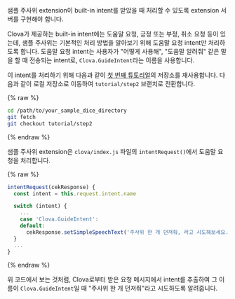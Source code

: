 샘플 주사위 extension이 built-in intent를 받았을 때 처리할 수 있도록 extension 서버를 구현해야 합니다.

Clova가 제공하는 built-in intent에는 도움말 요청, 긍정 또는 부정, 취소 요청 등이 있는데, 샘플 주사위는 기본적인 처리 방법을 알아보기 위해 도움말 요청 intent만 처리하도록 합니다.
도움말 요청 intent는 사용자가 "어떻게 사용해", "도움말 알려줘" 같은 말을 할 때 전송되는 intent로, `Clova.GuideIntent`라는 이름을 사용합니다.

이 intent를 처리하기 위해 다음과 같이 [첫 번째 튜토리얼](/CEK/Tutorials/Build_Simple_Extension.md)의 저장소를 재사용합니다.
다음과 같이 로컬 저장소로 이동하여 `tutorial/step2` 브랜치로 전환합니다.

{% raw %}
```bash
cd /path/to/your_sample_dice_directory
git fetch
git checkout tutorial/step2
```
{% endraw %}

샘플 주사위 extension은 `clova/index.js` 파일의 `intentRequest()`에서 도움말 요청을 처리합니다.

{% raw %}
```javascript
intentRequest(cekResponse) {
  const intent = this.request.intent.name

  switch (intent) {
    ...
    case 'Clova.GuideIntent':
    default:
      cekResponse.setSimpleSpeechText('주사위 한 개 던져줘, 라고 시도해보세요.')
  }
  ...
}
```
{% endraw %}

위 코드에서 보는 것처럼, Clova로부터 받은 요청 메시지에서 intent를 추출하여 그 이름이 `Clova.GuideIntent`일 때 "주사위 한 개 던져줘"라고 시도하도록 알려줍니다.
